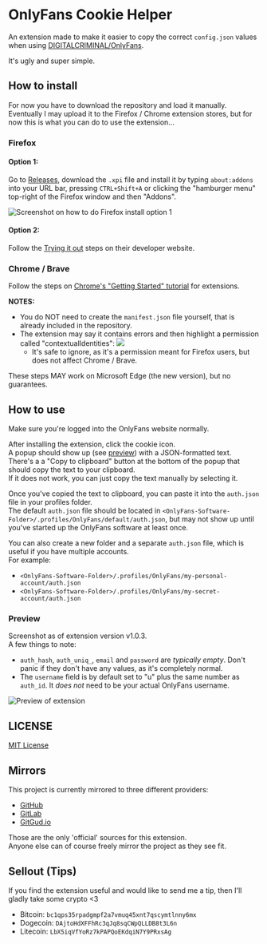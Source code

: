 # OnlyFans Cookie Helper

An extension made to make it easier to copy the correct `config.json` values when using [DIGITALCRIMINAL/OnlyFans](https://github.com/DIGITALCRIMINAL/OnlyFans).

It's ugly and super simple.

## How to install

For now you have to download the repository and load it manually.  
Eventually I may upload it to the Firefox / Chrome extension stores, but for now this is what you can do to use the extension...

### Firefox

#### Option 1:
Go to [Releases](https://github.com/M-rcus/OnlyFans-Cookie-Helper/releases), download the `.xpi` file and install it by typing `about:addons` into your URL bar, pressing `CTRL+Shift+A` or clicking the "hamburger menu" top-right of the Firefox window and then "Addons".

![Screenshot on how to do Firefox install option 1](https://i.marcus.pw/ss/2021-04-10_vOzkx1.png)

#### Option 2:
Follow the [Trying it out](https://developer.mozilla.org/en-US/docs/Mozilla/Add-ons/WebExtensions/Your_first_WebExtension#Trying_it_out) steps on their developer website.

### Chrome / Brave

Follow the steps on [Chrome's "Getting Started" tutorial](https://developer.chrome.com/extensions/getstarted#manifest) for extensions.

**NOTES:**
- You do NOT need to create the `manifest.json` file yourself, that is already included in the repository.
- The extension may say it contains errors and then highlight a permission called "contextualIdentities": ![](https://i.marcus.pw/ss/2021-10-22_qxfIFE.png)
    - It's safe to ignore, as it's a permission meant for Firefox users, but does not affect Chrome / Brave.

These steps MAY work on Microsoft Edge (the new version), but no guarantees.

## How to use

Make sure you're logged into the OnlyFans website normally.

After installing the extension, click the cookie icon.  
A popup should show up (see [preview](#preview)) with a JSON-formatted text.  
There's a a "Copy to clipboard" button at the bottom of the popup that should copy the text to your clipboard.  
If it does not work, you can just copy the text manually by selecting it.

Once you've copied the text to clipboard, you can paste it into the `auth.json` file in your profiles folder.  
The default `auth.json` file should be located in `<OnlyFans-Software-Folder>/.profiles/OnlyFans/default/auth.json`, but may not show up until you've started up the OnlyFans software at least once.

You can also create a new folder and a separate `auth.json` file, which is useful if you have multiple accounts.  
For example:
- `<OnlyFans-Software-Folder>/.profiles/OnlyFans/my-personal-account/auth.json`
- `<OnlyFans-Software-Folder>/.profiles/OnlyFans/my-secret-account/auth.json`

### Preview

Screenshot as of extension version v1.0.3.  
A few things to note:
- `auth_hash`, `auth_uniq_`, `email` and `password` are _typically empty_. Don't panic if they don't have any values, as it's completely normal.
- The `username` field is by default set to "u" plus the same number as `auth_id`. It _does not_ need to be your actual OnlyFans username.

![Preview of extension](https://i.marcus.pw/ss/2021-05-20_5hI4rK.png)

## LICENSE

[MIT License](./LICENSE.md)

## Mirrors

This project is currently mirrored to three different providers:

- [GitHub](https://github.com/M-rcus/OnlyFans-Cookie-Helper)
- [GitLab](https://gitlab.com/Maarcus/OnlyFans-Cookie-Helper)
- [GitGud.io](https://gitgud.io/Maarcus/OnlyFans-Cookie-Helper)

Those are the only 'official' sources for this extension.  
Anyone else can of course freely mirror the project as they see fit.

## Sellout (Tips)
If you find the extension useful and would like to send me a tip, then I'll gladly take some crypto <3

- Bitcoin: `bc1qps35rpadgmpf2a7vmuq45xnt7qscymtlnny6mx`
- Dogecoin: `DAjtoHdXFFhRc3qJq8sqCWpQLLDB8t3L6n`
- Litecoin: `LbX5iqVfYoRz7kPAPQoEKdqiN7Y9PRxsAg`
